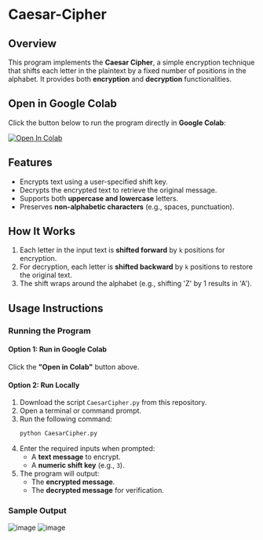 # Caesar-Cipher

## Overview
This program implements the **Caesar Cipher**, a simple encryption technique that shifts each letter in the plaintext by a fixed number of positions in the alphabet. It provides both **encryption** and **decryption** functionalities.

## Open in Google Colab
Click the button below to run the program directly in **Google Colab**:

[![Open In Colab](https://colab.research.google.com/assets/colab-badge.svg)](https://colab.research.google.com/github/leorasdsouza/Caesar-Cipher/blob/main/CaesarCipher.ipynb)

## Features
- Encrypts text using a user-specified shift key.
- Decrypts the encrypted text to retrieve the original message.
- Supports both **uppercase and lowercase** letters.
- Preserves **non-alphabetic characters** (e.g., spaces, punctuation).

## How It Works
1. Each letter in the input text is **shifted forward** by `k` positions for encryption.
2. For decryption, each letter is **shifted backward** by `k` positions to restore the original text.
3. The shift wraps around the alphabet (e.g., shifting 'Z' by 1 results in 'A').

## Usage Instructions

### Running the Program
#### **Option 1: Run in Google Colab**
Click the **"Open in Colab"** button above.
#### **Option 2: Run Locally**
1. Download the script `CaesarCipher.py` from this repository.
2. Open a terminal or command prompt.
3. Run the following command:
   ```bash
   python CaesarCipher.py
3. Enter the required inputs when prompted:
   - A **text message** to encrypt.
   - A **numeric shift key** (e.g., `3`).
4. The program will output:
   - The **encrypted message**.
   - The **decrypted message** for verification.

### Sample Output
![image](https://github.com/user-attachments/assets/50c12e28-4422-4940-afc6-8552e2c93982)
![image](https://github.com/user-attachments/assets/38e578b1-c061-4fac-b48c-1f31fbd2e1d5)


